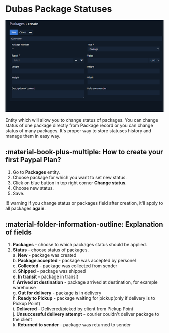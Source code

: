 # Dubas Package Statuses
![Package Statuses](../../images/shipping-manager/packages.png)

Entity which will allow you to change status of packages. You can change status of one package directly from Package record or you can change status of many packages. It's proper way to store statuses history and manage them in easy way.

## :material-book-plus-multiple: How to create your first Paypal Plan?
1.	Go to **Packages** entity.
2.	Choose package for which you want to set new status.
3.	Click on blue button in top right corner **Change status**.
4.  Choose new status.
5.  Save.

!!! warning 
    If you change status or packages field after creation, it'll apply to all packages **again**. 

## :material-folder-information-outline: Explanation of fields
1. **Packages** - choose to which packages status should be applied.
2. **Status** - choose status of packages.       
    a.	**New** - package was created  
    b.	**Package accepted** - package was accepted by personel  
    c.	**Collected** - package was collected from sender  
    d.	**Shipped** - package was shipped  
    e.	**In transit** - package in transit  
    f.	**Arrived at destination** - package arrived at destination, for example warehouse   
    g.	**Out for delivery** - package is in delivery  
    h.	**Ready to Pickup** - package waiting for pickup(only if delivery is to Pickup Point)  
    i.	**Delivered** - Delivered/picked by client from Pickup Point  
    j.	**Unsuccessful delivery attempt** - courier couldn't deliver package to the client  
    k.	**Returned to sender** - package was returned to sender  